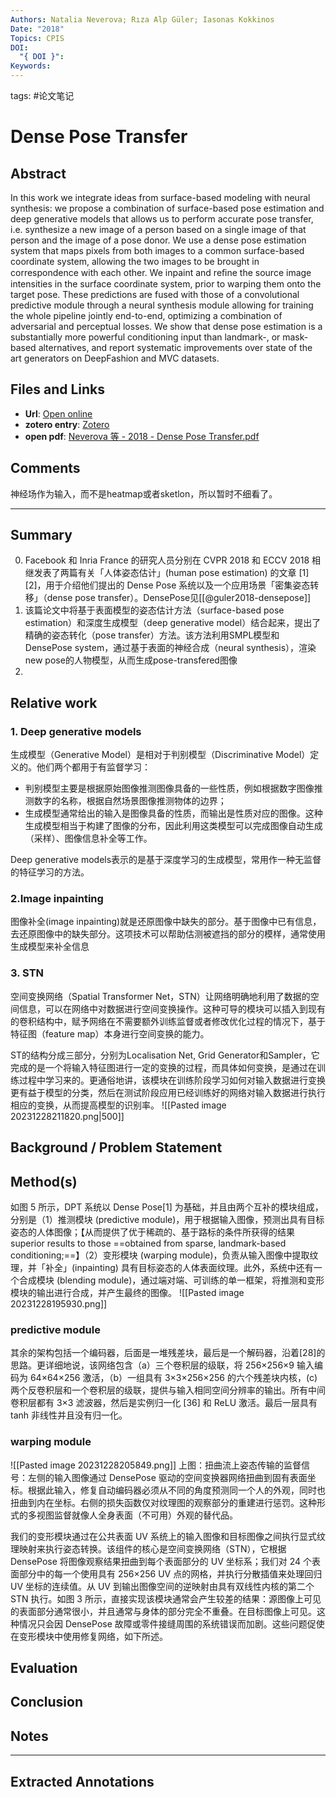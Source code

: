 ```yaml
---
Authors: Natalia Neverova; Rıza Alp Güler; Iasonas Kokkinos
Date: "2018"
Topics: CPIS
DOI:
  "{ DOI }": 
Keywords:
---
```

tags: #论文笔记 

# Dense Pose Transfer


## Abstract
In this work we integrate ideas from surface-based modeling with neural synthesis: we propose a combination of surface-based pose estimation and deep generative models that allows us to perform accurate pose transfer, i.e. synthesize a new image of a person based on a single image of that person and the image of a pose donor. We use a dense pose estimation system that maps pixels from both images to a common surface-based coordinate system, allowing the two images to be brought in correspondence with each other. We inpaint and reﬁne the source image intensities in the surface coordinate system, prior to warping them onto the target pose. These predictions are fused with those of a convolutional predictive module through a neural synthesis module allowing for training the whole pipeline jointly end-to-end, optimizing a combination of adversarial and perceptual losses. We show that dense pose estimation is a substantially more powerful conditioning input than landmark-, or mask-based alternatives, and report systematic improvements over state of the art generators on DeepFashion and MVC datasets.

## Files and Links
- **Url**: [Open online](https://link.springer.com/10.1007/978-3-030-01219-9_8)
- **zotero entry**: [Zotero](zotero://select/library/items/TQNJISAB)
- **open pdf**: [Neverova 等 - 2018 - Dense Pose Transfer.pdf](zotero://open-pdf/library/items/6SAJ9GAG)

## Comments
神经场作为输入，而不是heatmap或者sketlon，所以暂时不细看了。

---

## Summary
0. Facebook 和 Inria France 的研究人员分别在 CVPR 2018 和 ECCV 2018 相继发表了两篇有关「人体姿态估计」(human pose estimation) 的文章 [1] [2]，用于介绍他们提出的 Dense Pose 系统以及一个应用场景「密集姿态转移」（dense pose transfer）。DensePose见[[@guler2018-densepose]]
1. 该篇论文中将基于表面模型的姿态估计方法（surface-based pose estimation）和深度生成模型（deep generative model）结合起来，提出了精确的姿态转化（pose transfer）方法。该方法利用SMPL模型和DensePose system，通过基于表面的神经合成（neural synthesis），渲染new pose的人物模型，从而生成pose-transfered图像
2. 

## Relative work
### 1. Deep generative models
生成模型（Generative Model）是相对于判别模型（Discriminative Model）定义的。他们两个都用于有监督学习：

- 判别模型主要是根据原始图像推测图像具备的一些性质，例如根据数字图像推测数字的名称，根据自然场景图像推测物体的边界；
- 生成模型通常给出的输入是图像具备的性质，而输出是性质对应的图像。这种生成模型相当于构建了图像的分布，因此利用这类模型可以完成图像自动生成（采样）、图像信息补全等工作。

Deep generative models表示的是基于深度学习的生成模型，常用作一种无监督的特征学习的方法。

### 2.Image inpainting
图像补全(image inpainting)就是还原图像中缺失的部分。基于图像中已有信息，去还原图像中的缺失部分。这项技术可以帮助估测被遮挡的部分的模样，通常使用生成模型来补全信息

### 3. STN
空间变换网络（Spatial Transformer Net，STN）让网络明确地利用了数据的空间信息，可以在网络中对数据进行空间变换操作。这种可导的模块可以插入到现有的卷积结构中，赋予网络在不需要额外训练监督或者修改优化过程的情况下，基于特征图（feature map）本身进行空间变换的能力。

ST的结构分成三部分，分别为Localisation Net, Grid Generator和Sampler，它完成的是一个将输入特征图进行一定的变换的过程，而具体如何变换，是通过在训练过程中学习来的。更通俗地讲，该模块在训练阶段学习如何对输入数据进行变换更有益于模型的分类，然后在测试阶段应用已经训练好的网络对输入数据进行执行相应的变换，从而提高模型的识别率。
![[Pasted image 20231228211820.png|500]]


## Background / Problem Statement


## Method(s)
如图 5 所示，DPT 系统以 Dense Pose[1] 为基础，并且由两个互补的模块组成，分别是（1）推测模块 (predictive module)，用于根据输入图像，预测出具有目标姿态的人体图像；【从而提供了优于稀疏的、基于路标的条件所获得的结果superior results to those ==obtained from sparse, landmark-based conditioning;==】（2）变形模块 (warping module)，负责从输入图像中提取纹理，并「补全」(inpainting) 具有目标姿态的人体表面纹理。此外，系统中还有一个合成模块 (blending module)，通过端对端、可训练的单一框架，将推测和变形模块的输出进行合成，并产生最终的图像。
![[Pasted image 20231228195930.png]]
### predictive module
其余的架构包括一个编码器，后面是一堆残差块，最后是一个解码器，沿着[28]的思路。更详细地说，该网络包含（a）三个卷积层的级联，将 256×256×9 输入编码为 64×64×256 激活，（b）一组具有 3×3×256×256 的六个残差块内核，(c) 两个反卷积层和一个卷积层的级联，提供与输入相同空间分辨率的输出。所有中间卷积层都有 3×3 滤波器，然后是实例归一化 [36] 和 ReLU 激活。最后一层具有 tanh 非线性并且没有归一化。

### warping module
![[Pasted image 20231228205849.png]]
上图：扭曲流上姿态传输的监督信号：左侧的输入图像通过 DensePose 驱动的空间变换器网络扭曲到固有表面坐标。根据此输入，修复自动编码器必须从不同的角度预测同一个人的外观，同时也扭曲到内在坐标。右侧的损失函数仅对纹理图的观察部分的重建进行惩罚。这种形式的多视图监督就像人全身表面（不可用）外观的替代品。

我们的变形模块通过在公共表面 UV 系统上的输入图像和目标图像之间执行显式纹理映射来执行姿态转换。该组件的核心是空间变换网络（STN），它根据 DensePose 将图像观察结果扭曲到每个表面部分的 UV 坐标系；我们对 24 个表面部分中的每一个使用具有 256×256 UV 点的网格，并执行分散插值来处理回归 UV 坐标的连续值。从 UV 到输出图像空间的逆映射由具有双线性内核的第二个 STN 执行。如图 3 所示，直接实现该模块通常会产生较差的结果：源图像上可见的表面部分通常很小，并且通常与身体的部分完全不重叠。在目标图像上可见。这种情况只会因 DensePose 故障或零件接缝周围的系统错误而加剧。这些问题促使在变形模块中使用修复网络，如下所述。




## Evaluation


## Conclusion


## Notes


----

## Extracted Annotations

